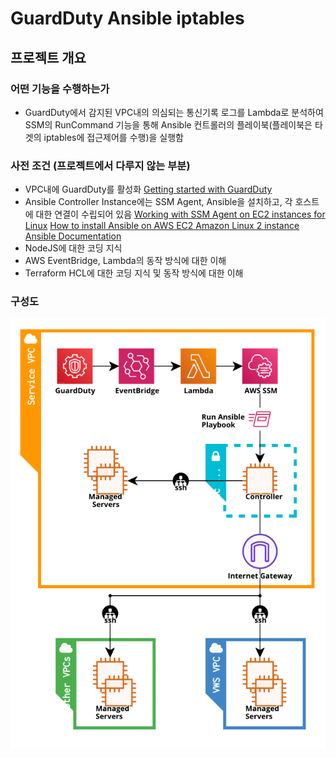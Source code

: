 # GuardDuty Ansible iptables

## 프로젝트 개요

### 어떤 기능을 수행하는가

- GuardDuty에서 감지된 VPC내의 의심되는 통신기록 로그를 Lambda로 분석하여 SSM의 RunCommand 기능을 통해 Ansible 컨트롤러의 플레이북(플레이북은 타겟의 iptables에 접근제어를 수행)을 실행함

### 사전 조건 (프로젝트에서 다루지 않는 부분)

- VPC내에 GuardDuty를 활성화
  [Getting started with GuardDuty](https://docs.aws.amazon.com/guardduty/latest/ug/guardduty_settingup.html)
- Ansible Controller Instance에는 SSM Agent, Ansible을 설치하고, 각 호스트에 대한 연결이 수립되어 있음
  [Working with SSM Agent on EC2 instances for Linux](https://docs.aws.amazon.com/systems-manager/latest/userguide/sysman-install-ssm-agent.html)
  [How to install Ansible on AWS EC2 Amazon Linux 2 instance](https://devcoops.com/install-ansible-on-aws-ec2-amazon-linux/)
  [Ansible Documentation](https://docs.ansible.com/)
- NodeJS에 대한 코딩 지식
- AWS EventBridge, Lambda의 동작 방식에 대한 이해
- Terraform HCL에 대한 코딩 지식 및 동작 방식에 대한 이해

### 구성도

![images/infrastructure.png](images/infrastructure.png)
